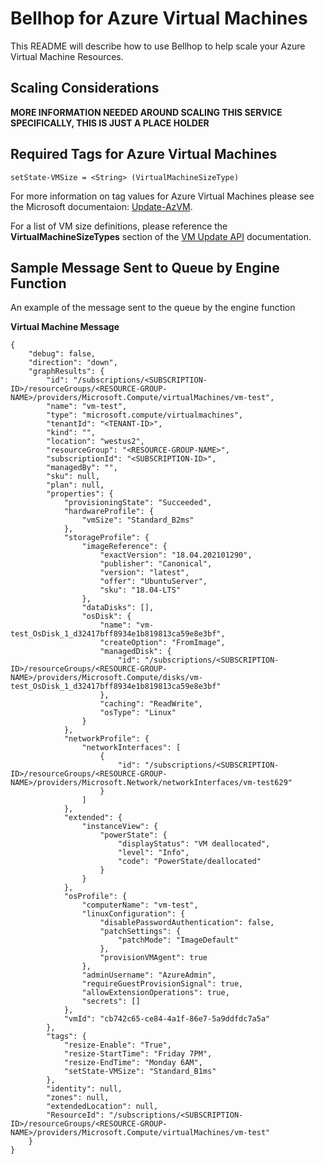 # Bellhop for Azure Virtual Machines
This README will describe how to use Bellhop to help scale your Azure Virtual Machine Resources.

## Scaling Considerations
**MORE INFORMATION NEEDED AROUND SCALING THIS SERVICE SPECIFICALLY, THIS IS JUST A PLACE HOLDER**

## Required Tags for Azure Virtual Machines
```
setState-VMSize = <String> (VirtualMachineSizeType)
```

For more information on tag values for Azure Virtual Machines please see the Microsoft documentaion: [Update-AzVM](https://docs.microsoft.com/en-us/powershell/module/az.compute/update-azvm?view=azps-5.6.0).

For a list of VM size definitions, please reference the **VirtualMachineSizeTypes** section of the [VM Update API](https://docs.microsoft.com/en-us/rest/api/compute/virtualmachines/update#definitions) documentation.


## Sample Message Sent to Queue by Engine Function
An example of the message sent to the queue by the engine function 

**Virtual Machine Message**
```
{
    "debug": false,
    "direction": "down",
    "graphResults": {
        "id": "/subscriptions/<SUBSCRIPTION-ID>/resourceGroups/<RESOURCE-GROUP-NAME>/providers/Microsoft.Compute/virtualMachines/vm-test",
        "name": "vm-test",
        "type": "microsoft.compute/virtualmachines",
        "tenantId": "<TENANT-ID>",
        "kind": "",
        "location": "westus2",
        "resourceGroup": "<RESOURCE-GROUP-NAME>",
        "subscriptionId": "<SUBSCRIPTION-ID>",
        "managedBy": "",
        "sku": null,
        "plan": null,
        "properties": {
            "provisioningState": "Succeeded",
            "hardwareProfile": {
                "vmSize": "Standard_B2ms"
            },
            "storageProfile": {
                "imageReference": {
                    "exactVersion": "18.04.202101290",
                    "publisher": "Canonical",
                    "version": "latest",
                    "offer": "UbuntuServer",
                    "sku": "18.04-LTS"
                },
                "dataDisks": [],
                "osDisk": {
                    "name": "vm-test_OsDisk_1_d32417bff8934e1b819813ca59e8e3bf",
                    "createOption": "FromImage",
                    "managedDisk": {
                        "id": "/subscriptions/<SUBSCRIPTION-ID>/resourceGroups/<RESOURCE-GROUP-NAME>/providers/Microsoft.Compute/disks/vm-test_OsDisk_1_d32417bff8934e1b819813ca59e8e3bf"
                    },
                    "caching": "ReadWrite",
                    "osType": "Linux"
                }
            },
            "networkProfile": {
                "networkInterfaces": [
                    {
                        "id": "/subscriptions/<SUBSCRIPTION-ID>/resourceGroups/<RESOURCE-GROUP-NAME>/providers/Microsoft.Network/networkInterfaces/vm-test629"
                    }
                ]
            },
            "extended": {
                "instanceView": {
                    "powerState": {
                        "displayStatus": "VM deallocated",
                        "level": "Info",
                        "code": "PowerState/deallocated"
                    }
                }
            },
            "osProfile": {
                "computerName": "vm-test",
                "linuxConfiguration": {
                    "disablePasswordAuthentication": false,
                    "patchSettings": {
                        "patchMode": "ImageDefault"
                    },
                    "provisionVMAgent": true
                },
                "adminUsername": "AzureAdmin",
                "requireGuestProvisionSignal": true,
                "allowExtensionOperations": true,
                "secrets": []
            },
            "vmId": "cb742c65-ce84-4a1f-86e7-5a9ddfdc7a5a"
        },
        "tags": {
            "resize-Enable": "True",
            "resize-StartTime": "Friday 7PM",
            "resize-EndTime": "Monday 6AM",
            "setState-VMSize": "Standard_B1ms"
        },
        "identity": null,
        "zones": null,
        "extendedLocation": null,
        "ResourceId": "/subscriptions/<SUBSCRIPTION-ID>/resourceGroups/<RESOURCE-GROUP-NAME>/providers/Microsoft.Compute/virtualMachines/vm-test"
    }
}
```
